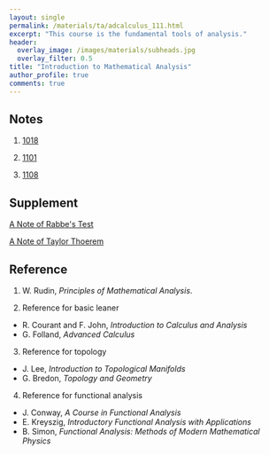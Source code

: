 ```yaml
---
layout: single
permalink: /materials/ta/adcalculus_111.html
excerpt: "This course is the fundamental tools of analysis."
header:
  overlay_image: /images/materials/subheads.jpg
  overlay_filter: 0.5
title: "Introduction to Mathematical Analysis"
author_profile: true
comments: true
---
```


## Notes

1. [1018](/pdf/materials/ta/adcalculus111/1018.pdf)

2. [1101](/pdf/materials/ta/adcalculus111/1101.pdf)

2. [1108](/pdf/materials/ta/adcalculus111/1108.pdf)

## Supplement

[A Note of Rabbe's Test](/pdf/materials/ta/adcalculus110/supp_rabbe.pdf)

[A Note of Taylor Thoerem](/pdf/materials/ta/adcalculus110/rmkoftaylor.pdf)

## Reference

1. W. Rudin,  <i>Principles of Mathematical Analysis</i>.

2. Reference for basic leaner
  * R. Courant and F. John, <i>Introduction to Calculus and Analysis</i>
  * G. Folland, <i>Advanced Calculus</i>

3. Reference for topology
  * J. Lee, <i>Introduction to Topological Manifolds</i>
  * G. Bredon, <i>Topology and Geometry</i>

4. Reference for functional analysis
  * J. Conway, <i>A Course in Functional Analysis</i>
  * E. Kreyszig, <i>Introductory Functional Analysis with Applications</i>
  * B. Simon, <i>Functional Analysis: Methods of Modern Mathematical Physics</i>
